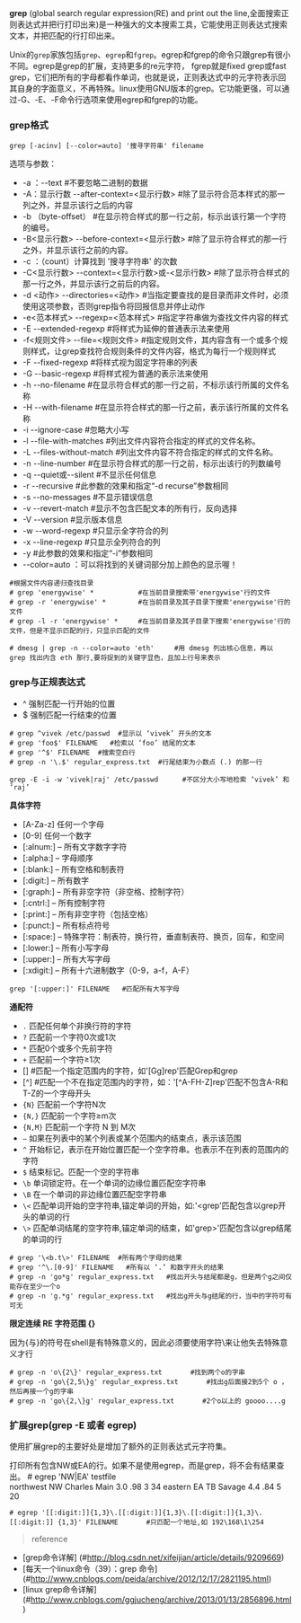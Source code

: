 **grep** (global search regular expression(RE) and print out the line,全面搜索正则表达式并把行打印出来)是一种强大的文本搜索工具，它能使用正则表达式搜索文本，并把匹配的行打印出来。

Unix的`grep`家族包括`grep`、`egrep`和`fgrep`。egrep和fgrep的命令只跟grep有很小不同。egrep是grep的扩展，支持更多的re元字符， fgrep就是fixed grep或fast grep，它们把所有的字母都看作单词，也就是说，正则表达式中的元字符表示回其自身的字面意义，不再特殊。linux使用GNU版本的grep。它功能更强，可以通过-G、-E、-F命令行选项来使用egrep和fgrep的功能。

### grep格式

`grep [-acinv] [--color=auto] '搜寻字符串' filename`

选项与参数：
- -a ：--text   #不要忽略二进制的数据
- -A：显示行数   --after-context=<显示行数>   #除了显示符合范本样式的那一列之外，并显示该行之后的内容
- -b （byte-offset）   #在显示符合样式的那一行之前，标示出该行第一个字符的编号。   
- -B<显示行数>   --before-context=<显示行数>   #除了显示符合样式的那一行之外，并显示该行之前的内容。
- -c ：（count）计算找到 '搜寻字符串' 的次数
- -C<显示行数>    --context=<显示行数>或-<显示行数>   #除了显示符合样式的那一行之外，并显示该行之前后的内容。
- -d <动作>      --directories=<动作>   #当指定要查找的是目录而非文件时，必须使用这项参数，否则grep指令将回报信息并停止动作  
- -e<范本样式>  --regexp=<范本样式>   #指定字符串做为查找文件内容的样式
- -E      --extended-regexp   #将样式为延伸的普通表示法来使用
- -f<规则文件>  --file=<规则文件>   #指定规则文件，其内容含有一个或多个规则样式，让grep查找符合规则条件的文件内容，格式为每行一个规则样式
- -F   --fixed-regexp   #将样式视为固定字符串的列表
- -G   --basic-regexp   #将样式视为普通的表示法来使用
- -h   --no-filename   #在显示符合样式的那一行之前，不标示该行所属的文件名称
- -H   --with-filename   #在显示符合样式的那一行之前，表示该行所属的文件名称
- -i    --ignore-case   #忽略大小写
- -l    --file-with-matches   #列出文件内容符合指定的样式的文件名称。   
- -L   --files-without-match   #列出文件内容不符合指定的样式的文件名称。   
- -n   --line-number   #在显示符合样式的那一行之前，标示出该行的列数编号
- -q   --quiet或--silent   #不显示任何信息
- -r   --recursive   #此参数的效果和指定“-d recurse”参数相同  
- -s   --no-messages   #不显示错误信息
- -v   --revert-match   #显示不包含匹配文本的所有行，反向选择
- -V   --version   #显示版本信息   
- -w   --word-regexp   #只显示全字符合的列   
- -x    --line-regexp   #只显示全列符合的列
- -y   #此参数的效果和指定“-i”参数相同
- --color=auto ：可以将找到的关键词部分加上颜色的显示喔！

```
#根据文件内容递归查找目录
# grep 'energywise' *           #在当前目录搜索带'energywise'行的文件
# grep -r 'energywise' *        #在当前目录及其子目录下搜索'energywise'行的文件
# grep -l -r 'energywise' *     #在当前目录及其子目录下搜索'energywise'行的文件，但是不显示匹配的行，只显示匹配的文件
```
`# dmesg | grep -n --color=auto 'eth'     #用 dmesg 列出核心信息，再以 grep 找出内含 eth 那行,要将捉到的关键字显色，且加上行号来表示`

### grep与正规表达式

- ^ 强制匹配一行开始的位置
- $ 强制匹配一行结束的位置

```
# grep ^vivek /etc/passwd  #显示以 ‘vivek’ 开头的文本
# grep 'foo$' FILENAME   #检索以 ‘foo’ 结尾的文本
# grep '^$' FILENAME  #搜索空白行
# grep -n '\.$' regular_express.txt  #行尾结束为小数点 (.) 的那一行
```

`grep -E -i -w 'vivek|raj' /etc/passwd      #不区分大小写地检索 ‘vivek’ 和 ‘raj’`

**具体字符**

- [A-Za-z] 任何一个字母
- [0-9] 任何一个数字
- [:alnum:] – 所有文字数字字符
- [:alpha:] – 字母顺序
- [:blank:] – 所有空格和制表符
- [:digit:] – 所有数字
- [:graph:] – 所有非空字符（非空格、控制字符）
- [:cntrl:] – 所有控制字符   
- [:print:] – 所有非空字符（包括空格）   
- [:punct:] – 所有标点符号
- [:space:] – 特殊字符：制表符，换行符，垂直制表符、换页，回车，和空间
- [:lower:] – 所有小写字母
- [:upper:] – 所有大写字母
- [:xdigit:] – 所有十六进制数字（0-9，a-f，A-F）

`grep '[:upper:]' FILENAME   #匹配所有大写字母`

**通配符**

- `.`	匹配任何单个非换行符的字符
- `?`	匹配前一个字符0次或1次
- `*`	匹配0个或多个先前字符
- `+`	匹配前一个字符≥1次
- []   #匹配一个指定范围内的字符，如'[Gg]rep'匹配Grep和grep
- [^]  #匹配一个不在指定范围内的字符，如：'[^A-FH-Z]rep'匹配不包含A-R和T-Z的一个字母开头
- `{N}`	匹配前一个字符N次
- `{N,}`	匹配前一个字符≥m次
- `{N,M}`	匹配前一个字符 N 到 M次
- `–`	如果在列表中的某个列表或某个范围内的结束点，表示该范围
- `^`	开始标记，表示在开始位置匹配一个空字符串。也表示不在列表的范围内的字符
- `$`	结束标记。匹配一个空的字符串
- `\b`	单词锁定符。在一个单词的边缘位置匹配空字符串
- `\B`	在一个单词的非边缘位置匹配空字符串
- `\<`	匹配单词开始的空字符串,锚定单词的开始，如:'\<grep'匹配包含以grep开头的单词的行
- `\>`	匹配单词结尾的空字符串,锚定单词的结束，如'grep\>'匹配包含以grep结尾的单词的行

```
# grep '\<b.t\>' FILENAME  #所有两个字母的结果
# grep '^\.[0-9]' FILENAME   #所有以 ‘.’ 和数字开头的结果
# grep -n 'go*g' regular_express.txt   #找出开头与结尾都是g，但是两个g之间仅能存在至少一个o
# grep -n 'g.*g' regular_express.txt   #找出g开头与g结尾的行，当中的字符可有可无
```

**限定连续 RE 字符范围 {}**

因为{与}的符号在shell是有特殊意义的，因此必须要使用字符\来让他失去特殊意义才行


```
# grep -n 'o\{2\}' regular_express.txt       #找到两个o的字串
# grep -n 'go\{2,5\}g' regular_express.txt       #找出g后面接2到5个 o ，然后再接一个g的字串
# grep -n 'go\{2,\}g' regular_express.txt       #2个o以上的 goooo....g
```

### 扩展grep(grep -E 或者 egrep)

使用扩展grep的主要好处是增加了额外的正则表达式元字符集。

打印所有包含NW或EA的行。如果不是使用egrep，而是grep，将不会有结果查出。
    # egrep 'NW|EA' testfile     
    northwest       NW      Charles Main        3.0     .98     3       34
    eastern         EA      TB Savage           4.4     .84     5       20

`# egrep '[[:digit:]]{1,3}\.[[:digit:]]{1,3}\.[[:digit:]]{1,3}\.[[:digit:]]
{1,3}' FILENAME       #只匹配一个地址,如 192\168\1\254`


> reference

- [grep命令详解] (#http://blog.csdn.net/xifeijian/article/details/9209669)
- [每天一个linux命令（39）：grep 命令] (#http://www.cnblogs.com/peida/archive/2012/12/17/2821195.html)
- [linux grep命令详解] (#http://www.cnblogs.com/ggjucheng/archive/2013/01/13/2856896.html)
